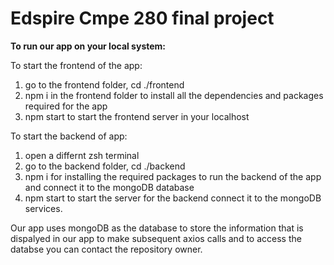 # Edspire Cmpe 280 final project

**To run our app on your local system:**

To start the frontend of the app:

1. go to the frontend folder, cd ./frontend
2. npm i in the frontend folder to install all the dependencies and packages required for the app
3. npm start to start the frontend server in your localhost

To start the backend of app:
1. open a differnt zsh terminal
2. go to the backend folder, cd ./backend
3. npm i for installing the required packages to run the backend of the app and connect it to the mongoDB database
4. npm start to start the server for the backend connect it to the mongoDB services.

Our app uses mongoDB as the database to store the information that is dispalyed in our app to make subsequent axios calls and to access the databse you can contact the repository owner.
